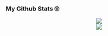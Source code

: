 ### My Github Stats 🙄

<p align="center">

<img src="https://github-readme-stats.vercel.app/api?username=SadieLane&theme=moltack&show_icons=true">
<br>
<img src="https://github-readme-stats.vercel.app/api/top-langs/?username=SadieLane&layout=compact&theme=moltack">

</p>
